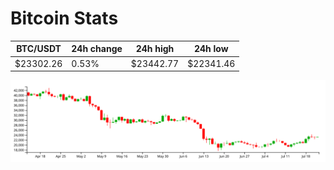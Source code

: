 # Bitcoin Stats

BTC/USDT|24h change|24h high|24h low|
|---|---|---|---|
|$23302.26|0.53%|$23442.77|$22341.46|

<img src="./chart.svg">

